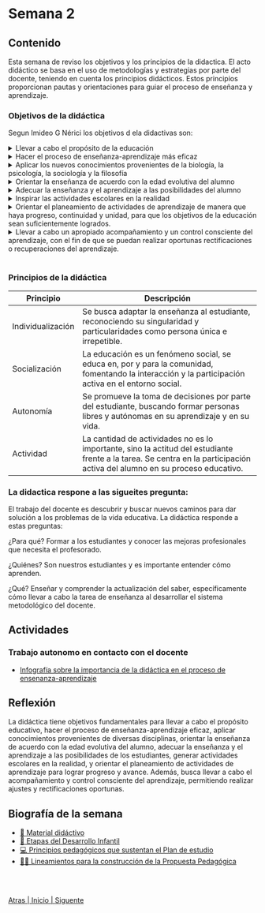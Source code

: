 # Semana 2

## Contenido
Esta semana de reviso los objetivos y los principios de la didactica.
El acto didáctico se basa en el uso de metodologías y estrategias por parte del docente, teniendo en cuenta los principios didácticos. Estos principios proporcionan pautas y orientaciones para guiar el proceso de enseñanza y aprendizaje.
### Objetivos de la didáctica

Segun Imideo G Nérici los objetivos d ela didactivas son:

<details>
  <summary>Llevar a cabo el propósito de la educación</summary>

La didáctica busca cumplir con los objetivos y propósitos de la educación donde los estudiantes adquieran: conocimientos, habilidades y valores.
</details>

<details>
  <summary>Hacer el proceso de enseñanza-aprendizaje más eficaz</summary>

La didáctica se enfoca en utilizar métodos y estrategias efectivas que mejoren el proceso de enseñanza y aprendizaje, con el fin se alcancen los resultados esperados.
</details>

<details>
  <summary>Aplicar los nuevos conocimientos provenientes de la biología, la psicología, la sociología y la filosofía</summary>

La didáctica usa los avances salientes de diferentes disciplinas, para fundamentar y actualizar los procesos educativos.
</details>

<details>
  <summary>Orientar la enseñanza de acuerdo con la edad evolutiva del alumno</summary>

La didáctica las etapas de desarrollo de los estudiantes, utilizando enfoques pedagógicos y contenidos apropiados para cada etapa.
</details>

<details>
  <summary>Adecuar la enseñanza y el aprendizaje a las posibilidades del alumno</summary>

La didáctica se adapta a las capacidades, intereses y necesidades individuales de los estudiantes.
</details>

<details>
  <summary>Inspirar las actividades escolares en la realidad</summary>

La didáctica busca que las actividades escolares estén relacionadas con la realidad y el entorno de los estudiantes.
</details>

<details>
  <summary>Orientar el planeamiento de actividades de aprendizaje de manera que haya progreso, continuidad y unidad, para que los objetivos de la educación sean suficientemente logrados.</summary>
  
La didáctica busca orientar el diseño de actividades de aprendizaje con el fin de alcanzar los objetivos educativos.
</details>

<details>
  <summary>Llevar a cabo un apropiado acompañamiento y un control consciente del aprendizaje, con el fin de que se puedan realizar oportunas rectificaciones o recuperaciones del aprendizaje.</summary>
  
La didáctica se encarga del acompañamiento y control del proceso de aprendizaje, permitiendo realizar ajustes de forma oportuna.
</details>

<br>

### Principios de la didáctica

| Principio | Descripción |
|---|---|
| Individualización | Se busca adaptar la enseñanza al estudiante, reconociendo su singularidad y particularidades como persona única e irrepetible. |
| Socialización | La educación es un fenómeno social, se educa en, por y para la comunidad, fomentando la interacción y la participación activa en el entorno social. |
| Autonomía | Se promueve la toma de decisiones por parte del estudiante, buscando formar personas libres y autónomas en su aprendizaje y en su vida. |
| Actividad | La cantidad de actividades no es lo importante, sino la actitud del estudiante frente a la tarea. Se centra en la participación activa del alumno en su proceso educativo. |


### La didactica respone a las sigueites pregunta:
El trabajo del docente es descubrir y buscar nuevos caminos para dar solución a los problemas de la vida educativa.
La didáctica responde a estas preguntas:

¿Para qué?
Formar a los estudiantes y conocer las mejoras profesionales que necesita el profesorado.

¿Quiénes?
Son nuestros estudiantes y es importante entender cómo aprenden.

¿Qué?
Enseñar y comprender la actualización del saber, específicamente cómo llevar a cabo la tarea de enseñanza al desarrollar el sistema metodológico del docente.



## Actividades

### Trabajo autonomo en contacto con el docente
- [Infografía sobre la importancia de la didáctica en el proceso de ensenanza-aprendizaje](https://infogram.com/trabajo-autonomo-1-1h8n6m3zp5oej4x?live)

## Reflexión
La didáctica tiene objetivos fundamentales para llevar a cabo el propósito educativo, hacer el proceso de enseñanza-aprendizaje eficaz, aplicar conocimientos provenientes de diversas disciplinas, orientar la enseñanza de acuerdo con la edad evolutiva del alumno, adecuar la enseñanza y el aprendizaje a las posibilidades de los estudiantes, generar actividades escolares en la realidad, y orientar el planeamiento de actividades de aprendizaje para lograr progreso y avance. Además, busca llevar a cabo el acompañamiento y control consciente del aprendizaje, permitiendo realizar ajustes y rectificaciones oportunas.

## Biografía de la semana

- [📗 Material didáctivo](https://www.calameo.com/read/006795831a698a50dc16a?page=1)
- [👶 Etapas del Desarrollo Infantil](http://www.oas.org/udse/dit2/que-es/etapas.aspx)
- [💻 Principios pedagógicos que sustentan el Plan de estudio](https://nivelacionplandeestudio2011.wordpress.com/caracteristicas/principios-pedagogicos-que-sustentan-el-plan-de-estudio/#:~:text=Los%20principios%20pedag%C3%B3gicos%20son%20condiciones,mejora%20de%20la%20calidad%20educativa.)
- [👨‍🏫 Lineamientos para la construcción de la Propuesta Pedagógica](https://educacion.gob.ec/wp-content/uploads/downloads/2019/06/Propuesta-Pedagogica.pdf)

<br>
<br>

[Atras  ](/unidad1/semana1.md)
[| Inicio | ](/)
[   Siguente](/unidad1/semana3.md)
